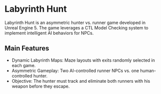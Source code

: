 # Labyrinth Hunt

Labyrinth Hunt is an asymmetric hunter vs. runner game developed in Unreal Engine 5. The game leverages a CTL Model Checking system to implement intelligent AI behaviors for NPCs.
## Main Features
- Dynamic Labyrinth Maps: Maze layouts with exits randomly selected in each game.
- Asymmetric Gameplay: Two AI-controlled runner NPCs vs. one human-controlled hunter.
- Objective: The hunter must track and eliminate both runners with his weapon before they escape.
